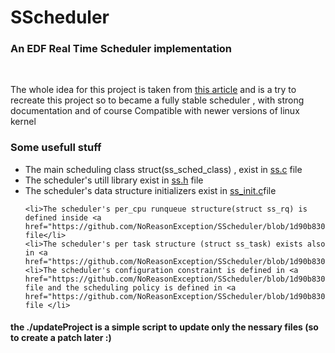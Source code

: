 # SScheduler
<h3>An EDF Real Time Scheduler implementation</h3><br>

The whole idea for this project is taken from <a href="https://www.embedded.com/design/operating-systems/4204929/Real-Time-Linux-Scheduling-Part-1">this article</a> and is a try to recreate this project so to became a fully stable scheduler , with strong documentation and of course Compatible with newer versions of linux kernel<br>

<h3>Some usefull stuff </h3>
<ul>
	<li>The main scheduling class struct(ss_sched_class) , exist in <a href="https://github.com/NoReasonException/SScheduler/blob/1d90b830425c1df3b35d1178191af4fc46922e57/kernel/sched/ss.c#L38">ss.c</a> file</li>
	<li>The scheduler's utill library exist in <a href="https://github.com/NoReasonException/SScheduler/blob/master/kernel/sched/ss.h">ss.h</a> file</li>
	<li>The scheduler's data structure initializers exist in <a href="https://github.com/NoReasonException/SScheduler/blob/master/kernel/sched/ss_init.c">ss_init.c</a>file</li>

	<li>The scheduler's per_cpu runqueue structure(struct ss_rq) is defined inside <a href="https://github.com/NoReasonException/SScheduler/blob/1d90b830425c1df3b35d1178191af4fc46922e57/kernel/sched/sched.h#L552">sched.h</a> file</li>
	<li>The scheduler's per task structure (struct ss_task) exists also in <a href="https://github.com/NoReasonException/SScheduler/blob/1d90b830425c1df3b35d1178191af4fc46922e57/kernel/sched/ss.c#L38">sched.h</a>file</li>
	<li>The scheduler's configuration constraint is defined in <a href="https://github.com/NoReasonException/SScheduler/blob/1d90b830425c1df3b35d1178191af4fc46922e57/arch/x86/Kconfig#L145">Kconfig</a> file and the scheduling policy is defined in <a href="https://github.com/NoReasonException/SScheduler/blob/1d90b830425c1df3b35d1178191af4fc46922e57/include/uapi/linux/sched.h#L36">include/uapi/sched.h</a> file </li>
</ul>
<h4> the ./updateProject is a simple script to update only the nessary files (so to create a patch later :)  </h4>


